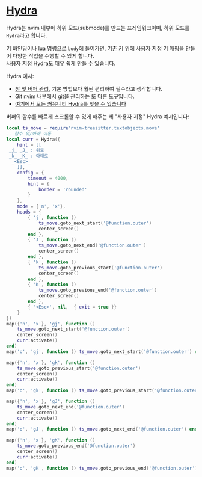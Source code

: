 # [Hydra](https://github.com/anuvyklack/hydra.nvim)
Hydra는 nvim 내부에 하위 모드(submode)를 만드는 프레임워크이며, 하위 모드를 `Hydra`라고 합니다.

키 바인딩이나 lua 명령으로 `body`에 들어가면, 기존 키 위에 사용자 지정 키 매핑을 만들어 다양한 작업을 수행할 수 있게 합니다. \
사용자 지정 Hydra도 매우 쉽게 만들 수 있습니다.

Hydra 예시:
* [창 및 버퍼 관리](https://github.com/anuvyklack/hydra.nvim/wiki/Windows-and-buffers-management), 기본 방법보다 훨씬 편리하여 필수라고 생각합니다.
* [Git](https://github.com/anuvyklack/hydra.nvim/wiki/Git) nvim 내부에서 git을 관리하는 또 다른 도구입니다.
* [여기에서 모든 커뮤니티 Hydra를 찾을 수 있습니다](https://github.com/anuvyklack/hydra.nvim/wiki)

버퍼의 함수를 빠르게 스크롤할 수 있게 해주는 제 "사용자 지정" Hydra 예시입니다:
```lua
local ts_move = require'nvim-treesitter.textobjects.move'
-- 함수 위/아래 이동
local curr = Hydra({
	hint = [[
 _j_ _J_ : 위로
 _k_ _K_ : 아래로
  _<Esc>_
	]],
	config = {
		timeout = 4000,
		hint = {
			border = 'rounded'
		}
	},
	mode = {'n', 'x'},
	heads = {
		{ 'j', function ()
			ts_move.goto_next_start('@function.outer')
			center_screen()
		end },
		{ 'J', function ()
			ts_move.goto_next_end('@function.outer')
			center_screen()
		end },
		{ 'k', function ()
			ts_move.goto_previous_start('@function.outer')
			center_screen()
		end },
		{ 'K', function ()
			ts_move.goto_previous_end('@function.outer')
			center_screen()
		end },
		{ '<Esc>', nil,  { exit = true }}
	}
})
map({'n', 'x'}, 'gj', function ()
	ts_move.goto_next_start('@function.outer')
	center_screen()
	curr:activate()
end)
map('o', 'gj', function () ts_move.goto_next_start('@function.outer') end)

map({'n', 'x'}, 'gk', function ()
	ts_move.goto_previous_start('@function.outer')
	center_screen()
	curr:activate()
end)
map('o', 'gk', function () ts_move.goto_previous_start('@function.outer') end)

map({'n', 'x'}, 'gJ', function ()
	ts_move.goto_next_end('@function.outer')
	center_screen()
	curr:activate()
end)
map('o', 'gJ', function () ts_move.goto_next_end('@function.outer') end)

map({'n', 'x'}, 'gK', function ()
	ts_move.goto_previous_end('@function.outer')
	center_screen()
	curr:activate()
end)
map('o', 'gK', function () ts_move.goto_previous_end('@function.outer') end)
```
